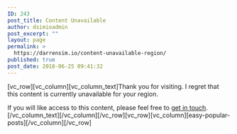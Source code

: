 ```yaml
---
ID: 243
post_title: Content Unavailable
author: dsimioadmin
post_excerpt: ""
layout: page
permalink: >
  https://darrensim.io/content-unavailable-region/
published: true
post_date: 2018-06-25 09:41:32
---
```

[vc_row][vc_column][vc_column_text]Thank you for visiting. I regret that this content is currently unavailable for your region.

If you will like access to this content, please feel free to <a href="https://darrensim.io/contact/">get in touch</a>.[/vc_column_text][/vc_column][/vc_row][vc_row][vc_column][easy-popular-posts][/vc_column][/vc_row]